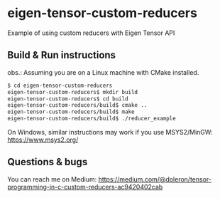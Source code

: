 # eigen-tensor-custom-reducers
Example of using custom reducers with Eigen Tensor API

## Build & Run instructions

obs.: Assuming you are on a Linux machine with CMake installed.

```bash
$ cd eigen-tensor-custom-reducers
eigen-tensor-custom-reducers$ mkdir build
eigen-tensor-custom-reducers$ cd build
eigen-tensor-custom-reducers/build$ cmake ..
eigen-tensor-custom-reducers/build$ make
eigen-tensor-custom-reducers/build$ ./reducer_example
```

On Windows, similar instructions may work if you use MSYS2/MinGW: https://www.msys2.org/

## Questions & bugs
You can reach me on Medium: https://medium.com/@doleron/tensor-programming-in-c-custom-reducers-ac9420402cab
